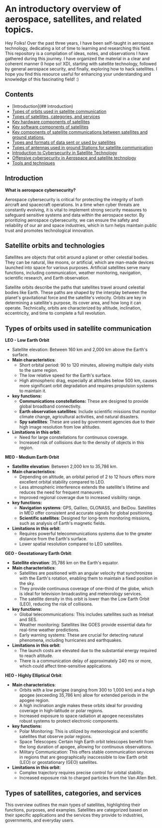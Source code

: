 
# An introductory overview of aerospace, satellites, and related topics.

Hey Folks! Over the past three years, I have been self-taught in aerospace technology, dedicating a lot of time to learning and researching this field. This repository is a compilation of ideas, notes, and observations I have gathered during this journey. I have organized the material in a clear and coherent manner (I hope so! XD), starting with satellite technology, followed by general aerospace security, and finally, exploring how to hack satellites. I hope you find this resource useful for enhancing your understanding and knowledge of this fascinating field! :)

## Contents

* [Introduction](## Introduction)
* [Types of orbits used in satellite communication](###Types-of-orbits-used-in-satellite-communication)
* [Types of satellites, categories, and services](###Types-of-satellites,-categories,-and-services)
* [Key hardware components of satellites](###Key-hardware-components-of-satellites)
* [Key software components of satellites](###Key-software-components-of-satellites)
* [Key components of satellite communications between satellites and ground stations.](##Key-components-of-satellite-communications-between-satellites-and-ground-stations.)
* [Types and formats of data sent or used by satellites](###Types-and-formats-of-data-sent-or-used-by-satellites)
* [Types of antennas used in ground Stations for satellite communication](###Types-of-antennas-used-in-ground-stations-for-satellite-communication)
* [Introduction to Cybersecurity in Satellite Technology](##Introduction-to-Cybersecurity-in-Satellite-Technology)
* [Offensive cybersecurity in Aerospace and satellite technology](##Offensive-cybersecurity-in-Aerospace-and-satellite-technology)
* [Tools and techniques](##Tools-and-techniques)


## Introduction 

**What is aerospace cybersecurity?**

Aerospace cybersecurity is critical for protecting the integrity of both aircraft and spacecraft operations. In a time when cyber threats are constantly evolving, it is vital to implement strong security measures to safeguard sensitive systems and data within the aerospace sector. By prioritizing aerospace cybersecurity, we can ensure the safety and reliability of our air and space industries, which in turn helps maintain public trust and promotes technological innovation.


## Satellite orbits and technologies

Satellites are objects that orbit around a planet or other celestial bodies. They can be natural, like moons, or artificial, which are man-made devices launched into space for various purposes. Artificial satellites serve many functions, including communication, weather monitoring, navigation, scientific research, and Earth observation.

Satellite orbits describe the paths that satellites travel around celestial bodies like Earth. These paths are shaped by the interplay between the planet's gravitational force and the satellite's velocity. Orbits are key in determining a satellite's purpose, its cover area, and how long it can operate. Technically, orbits are characterized by altitude, inclination, eccentricity, and time to complete a full revolution.


## Types of orbits used in satellite communication

**LEO - Low Earth Orbit**

- Satellite elevation: Between 160 km  and 2,000 km above the Earth's surface.
- **Main characteristics**:
    - Short orbital period: 90 to 120 minutes, allowing multiple daily visits to the same region.
    - The low relative speed for the Earth's surface.
    - High atmospheric drag, especially at altitudes below 500 km, causes more significant orbit degradation and requires propulsion systems to maintain it.
- **key functions:**
    - **Communications constellations:** These are designed to provide global broadband connectivity.
    - **Earth observation satellites**: Include scientific missions that monitor climate change, agricultural activities, and natural disasters.
    - **Spy satellites**: These are used by government agencies due to their high image resolution from low altitudes.
- **Limitations in this orbit**:
    - Need for large constellations for continuous coverage.
    - Increased risk of collisions due to the density of objects in this region.


**MEO - Medium Earth Orbit**

- **Satellite elevation**: Between 2,000 km  to 35,786 km.
- **Main characteristics**:
    - Depending on altitude, an orbital period of 2 to 12 hours offers more excellent orbital stability compared to LEO.
    - Less atmospheric interference extends the satellite's lifetime and reduces the need for frequent maneuvers.
    - Improved regional coverage due to increased visibility range.
- **key functions:**
    - **Navigation systems**: GPS, Galileo, GLONASS, and BeiDou. Satellites in MEO offer consistent and accurate signals for global positioning.
    - **Scientific satellites**: Designed for long-term monitoring missions, such as analysis of Earth's magnetic fields.
- **Limitations in this orbit**:
    - Requires powerful telecommunications systems due to the greater distance from the Earth's surface.
    - Lower spatial resolution compared to LEO satellites.


**GEO - Geostationary Earth Orbit**:

- **Satellite elevation**: 35,786 km on the Earth's equator.
- **Main characteristics**:
    - Satellites are positioned with an angular velocity that synchronizes with the Earth's rotation, enabling them to maintain a fixed position in the sky.
    - They provide continuous coverage of one-third of the globe, which is ideal for television broadcasting and meteorology services.
    - The satellite density in this orbit is lower than the Low Earth Orbit (LEO), reducing the risk of collisions.
- **key functions:**
    - Global telecommunications: This includes satellites such as Intelsat and SES.
    - Weather monitoring: Satellites like GOES provide essential data for real-time weather predictions.
    - Early warning systems: These are crucial for detecting natural phenomena, including hurricanes and earthquakes.
- **Limitations in this orbit**:
    - The launch costs are elevated due to the substantial energy required to reach altitude.
    - There is a communication delay of approximately 240 ms or more, which could affect time-sensitive applications.


**HEO - Highly Elliptical Orbit**:

- **Main characteristics**:
    - Orbits with a low perigee (ranging from 300 to 1,000 km) and a high apogee (exceeding 35,786 km) allow for extended periods in the apogee region.
    - A high inclination angle makes these orbits ideal for providing coverage in high-latitude or polar regions.
    - Increased exposure to space radiation at apogee necessitates robust systems to protect electronic components.
- **key functions:**
    - Polar Monitoring: This is utilized by meteorological and scientific satellites that observe polar regions.
    - Space Telescopes: Certain high Earth orbit telescopes benefit from the long duration of apogee, allowing for continuous observations.
    - Military Communication: This offers stable communication services in regions that are geographically inaccessible to low Earth orbit (LEO) or geostationary (GEO) satellites.
- **Limitations in this orbit**:
    - Complex trajectory requires precise control for orbital stability.
    - Increased exposure risk to charged particles from the Van Allen Belt.


## Types of satellites, categories, and services

This overview outlines the main types of satellites, highlighting their functions, purposes, and examples. Satellites are categorized based on their specific applications and the services they provide to industries, governments, and everyday users.


















